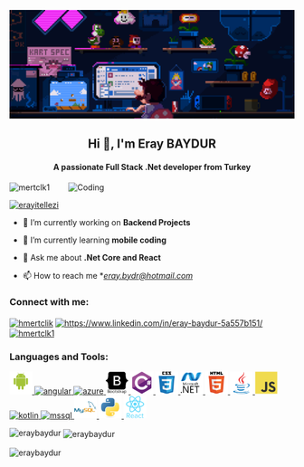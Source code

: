 ![MasterHead](https://raw.githubusercontent.com/mosh3eb/Portfolio_Page/main/images/bg.gif)
<h2 align="center">Hi 👋, I'm Eray BAYDUR</h2>
<h4 align="center">A passionate Full Stack .Net developer from Turkey</h4>
<img align="right" alt="Coding" width="400" src="https://so-development.org/wp-content/uploads/2021/11/full-stack-development.gif">

<p align="left"> <img src="https://komarev.com/ghpvc/?username=eraybaydur&label=Profile%20views&color=0e75b6&style=flat" alt="mertclk1" /> </p>

<p align="left"> <a href="https://twitter.com/erayitellezi" target="blank"><img src="https://img.shields.io/twitter/follow/erayitellezi?logo=twitter&style=for-the-badge" alt="erayitellezi" /></a> </p>

- 🔭 I’m currently working on **Backend Projects**

- 🌱 I’m currently learning **mobile coding**

- 💬 Ask me about **.Net Core and React**

- 📫 How to reach me **eray.bydr@hotmail.com*

<h3 align="left">Connect with me:</h3>
<p align="left">
<a href="https://twitter.com/erayitellezi" target="blank"><img align="center" src="https://raw.githubusercontent.com/rahuldkjain/github-profile-readme-generator/master/src/images/icons/Social/twitter.svg" alt="hmertclik" height="30" width="40" /></a>
<a href="https://https://www.linkedin.com/in/eray-baydur-5a557b151/" target="blank"><img align="center" src="https://raw.githubusercontent.com/rahuldkjain/github-profile-readme-generator/master/src/images/icons/Social/linked-in-alt.svg" alt="https://www.linkedin.com/in/eray-baydur-5a557b151/" height="30" width="40" /></a>
<a href="https://instagram.com/eray.bydur" target="blank"><img align="center" src="https://raw.githubusercontent.com/rahuldkjain/github-profile-readme-generator/master/src/images/icons/Social/instagram.svg" alt="hmertclk1" height="30" width="40" /></a>
</p>

<h3 align="left">Languages and Tools:</h3>
<p align="left"> <a href="https://developer.android.com" target="_blank" rel="noreferrer"> <img src="https://raw.githubusercontent.com/devicons/devicon/master/icons/android/android-original-wordmark.svg" alt="android" width="40" height="40"/> </a> <a href="https://angular.io" target="_blank" rel="noreferrer"> <img src="https://angular.io/assets/images/logos/angular/angular.svg" alt="angular" width="40" height="40"/> </a> <a href="https://azure.microsoft.com/en-in/" target="_blank" rel="noreferrer"> <img src="https://www.vectorlogo.zone/logos/microsoft_azure/microsoft_azure-icon.svg" alt="azure" width="40" height="40"/> </a> <a href="https://getbootstrap.com" target="_blank" rel="noreferrer"> <img src="https://raw.githubusercontent.com/devicons/devicon/master/icons/bootstrap/bootstrap-plain-wordmark.svg" alt="bootstrap" width="40" height="40"/> </a> <a href="https://www.w3schools.com/cs/" target="_blank" rel="noreferrer"> <img src="https://raw.githubusercontent.com/devicons/devicon/master/icons/csharp/csharp-original.svg" alt="csharp" width="40" height="40"/> </a> <a href="https://www.w3schools.com/css/" target="_blank" rel="noreferrer"> <img src="https://raw.githubusercontent.com/devicons/devicon/master/icons/css3/css3-original-wordmark.svg" alt="css3" width="40" height="40"/> </a> <a href="https://dotnet.microsoft.com/" target="_blank" rel="noreferrer"> <img src="https://raw.githubusercontent.com/devicons/devicon/master/icons/dot-net/dot-net-original-wordmark.svg" alt="dotnet" width="40" height="40"/> </a> <a href="https://www.w3.org/html/" target="_blank" rel="noreferrer"> <img src="https://raw.githubusercontent.com/devicons/devicon/master/icons/html5/html5-original-wordmark.svg" alt="html5" width="40" height="40"/> </a> <a href="https://www.java.com" target="_blank" rel="noreferrer"> <img src="https://raw.githubusercontent.com/devicons/devicon/master/icons/java/java-original.svg" alt="java" width="40" height="40"/> </a> <a href="https://developer.mozilla.org/en-US/docs/Web/JavaScript" target="_blank" rel="noreferrer"> <img src="https://raw.githubusercontent.com/devicons/devicon/master/icons/javascript/javascript-original.svg" alt="javascript" width="40" height="40"/> </a> <a href="https://kotlinlang.org" target="_blank" rel="noreferrer"> <img src="https://www.vectorlogo.zone/logos/kotlinlang/kotlinlang-icon.svg" alt="kotlin" width="40" height="40"/> </a> <a href="https://www.microsoft.com/en-us/sql-server" target="_blank" rel="noreferrer"> <img src="https://www.svgrepo.com/show/303229/microsoft-sql-server-logo.svg" alt="mssql" width="40" height="40"/> </a> <a href="https://www.mysql.com/" target="_blank" rel="noreferrer"> <img src="https://raw.githubusercontent.com/devicons/devicon/master/icons/mysql/mysql-original-wordmark.svg" alt="mysql" width="40" height="40"/> </a> <a href="https://www.python.org" target="_blank" rel="noreferrer"> <img src="https://raw.githubusercontent.com/devicons/devicon/master/icons/python/python-original.svg" alt="python" width="40" height="40"/> </a> <a href="https://reactjs.org/" target="_blank" rel="noreferrer"> <img src="https://raw.githubusercontent.com/devicons/devicon/master/icons/react/react-original-wordmark.svg" alt="react" width="40" height="40"/> </a> </p>

<p><img align="left" src="https://github-readme-stats.vercel.app/api/top-langs?username=eraybaydur&show_icons=true&locale=en&layout=compact" alt="eraybaydur" /></p>

<p>&nbsp;<img align="center" src="https://github-readme-stats.vercel.app/api?username=eraybaydur&show_icons=true&locale=en" alt="eraybaydur" /></p>

<p><img align="center" src="https://github-readme-streak-stats.herokuapp.com/?user=eraybaydur&" alt="eraybaydur" /></p>
